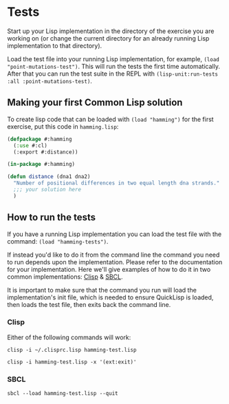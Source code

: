 # Tests

Start up your Lisp implementation in the directory of the exercise you are working on (or change the current directory for an already running Lisp implementation to that directory).

Load the test file into your running Lisp implementation, for example, `(load "point-mutations-test")`. 
This will run the tests the first time automatically. 
After that you can run the test suite in the REPL with `(lisp-unit:run-tests :all :point-mutations-test)`.

## Making your first Common Lisp solution

To create lisp code that can be loaded with `(load "hamming")` for the first exercise, put this code in `hamming.lisp`:

```lisp
(defpackage #:hamming
  (:use #:cl)
  (:export #:distance))

(in-package #:hamming)

(defun distance (dna1 dna2)
  "Number of positional differences in two equal length dna strands."
  ;;; your solution here
  )
```

## How to run the tests

If you have a running Lisp implementation you can load the test file  with the command: `(load "hamming-tests")`.

If instead you'd like to do it from the command line the command you need to run depends upon the implementation. 
Please refer to the documentation for your implementation. 
Here we'll give examples of how to do it in two common implementations:  [Clisp](https://clisp.sourceforge.io) & [SBCL](http://www.sbcl.org).

It is important to make sure that the command you run will load the implementation's init file, which is needed to ensure QuickLisp is loaded, then loads the test file, then exits back the command line. 

### Clisp

Either of the following commands will work:

```
clisp -i ~/.clisprc.lisp hamming-test.lisp
```

```
clisp -i hamming-test.lisp -x '(ext:exit)'
```

### SBCL

```
sbcl --load hamming-test.lisp --quit
```

